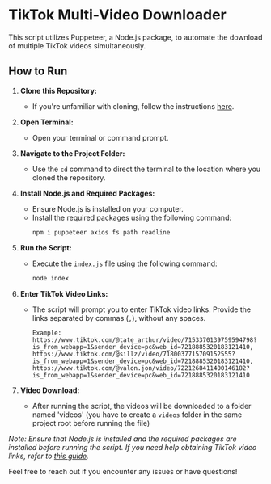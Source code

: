 # TikTok Multi-Video Downloader

This script utilizes Puppeteer, a Node.js package, to automate the download of multiple TikTok videos simultaneously.

## How to Run

1. **Clone this Repository:**
   - If you're unfamiliar with cloning, follow the instructions [here](https://docs.github.com/en/desktop/contributing-and-collaborating-using-github-desktop/adding-and-cloning-repositories/cloning-and-forking-repositories-from-github-desktop).

2. **Open Terminal:**
   - Open your terminal or command prompt.

3. **Navigate to the Project Folder:**
   - Use the `cd` command to direct the terminal to the location where you cloned the repository.

4. **Install Node.js and Required Packages:**
   - Ensure Node.js is installed on your computer.
   - Install the required packages using the following command:
     ```bash
     npm i puppeteer axios fs path readline
     ```

5. **Run the Script:**
   - Execute the `index.js` file using the following command:
     ```bash
     node index
     ```

6. **Enter TikTok Video Links:**
   - The script will prompt you to enter TikTok video links. Provide the links separated by commas (`,`), without any spaces.
     ```plaintext
     Example:
     https://www.tiktok.com/@tate_arthur/video/7153370139759594798?is_from_webapp=1&sender_device=pc&web_id=7218885320183121410,
     https://www.tiktok.com/@sillz/video/7180037715709152555?is_from_webapp=1&sender_device=pc&web_id=7218885320183121410,
     https://www.tiktok.com/@valon.jon/video/7221268411400146182?is_from_webapp=1&sender_device=pc&web_id=7218885320183121410
     ```

7. **Video Download:**
   - After running the script, the videos will be downloaded to a folder named 'videos' (you have to create a `videos` folder in the same project root before running the file)

*Note: Ensure that Node.js is installed and the required packages are installed before running the script. If you need help obtaining TikTok video links, refer to [this guide](https://www.groovypost.com/howto/copy-a-link-in-tiktok/).*

Feel free to reach out if you encounter any issues or have questions!
